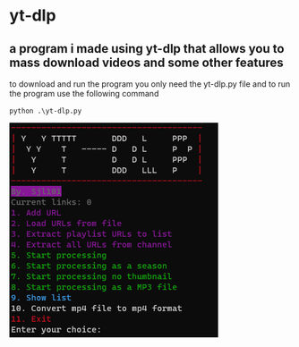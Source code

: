# yt-dlp
a program i made using yt-dlp that allows you to mass download videos and some other features
---------------

to download and run the program you only need the yt-dlp.py file
and to run the program use the following command

    python .\yt-dlp.py


![alt text](https://github.com/Sjl101/yt-dlp/blob/main/pic1.png?raw=true)
